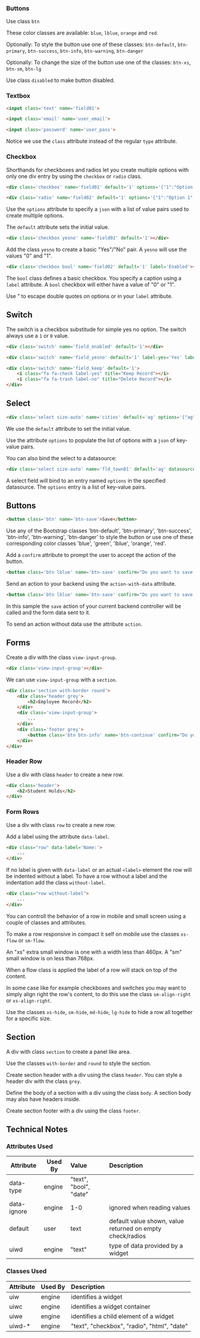 ### Buttons ###

Use class ```btn```

These color classes are available: ```blue```, ```lblue```, ```orange``` and ```red```.

Optionally: To style the button use one of these classes:
```btn-default```, ```btn-primary```, ```btn-success```, ```btn-info```, ```btn-warning```, ```btn-danger```

Optionally: To change the size of the button use one of the classes:
```btn-xs```, ```btn-sm```, ```btn-lg```
	
Use class ```disabled``` to make button disabled.

### Textbox ###

```html
<input class='text' name='field01'>

<input class='email' name='user_email'>

<input class='password' name='user_pass'>

```
Notice we use the ```class``` attribute instead of the regular ```type``` attribute.


### Checkbox ###

Shorthands for checkboxes and radios let you create multiple options with only one div entry by using the ```checkbox``` or ```radio``` class.

```html
<div class='checkbox' name='field01' default='1' options='{"1":"Option 1", "2":"Option 2"}'></div>
```

```html
<div class='radio' name='field02' default='1' options='{"1":"Option 1", "2":"Option 2"}'></div>
```

Use the ```options``` attribute to specify a ```json``` with a list of value pairs used to create multiple options.

The ```default``` attribute sets the initial value.

```html
<div class='checkbox yesno' name='field02' default='1'></div>
```

Add the class ```yesno``` to create a basic "Yes"/"No" pair. A ```yesno``` will use the values "0" and "1".

```html
<div class='checkbox bool' name='field02' default='1' label='Enabled'></div>
```
The ```bool``` class defines a basic checkbox. You specify a caption using a ```label``` attribute. A ```bool``` checkbox will either have a value of "0" or "1".

Use &quot; to escape double quotes on options or in your ```label``` attribute.

## Switch ##

The switch is a checkbox substitude for simple yes no option. The switch always use a ```1``` or ```0``` value.  

```html
<div class='switch' name='field_enabled' default='1'></div>
```

```html
<div class='switch' name='field_yesno' default='1' label-yes='Yes' label-no='No'></div>
```

```html
<div class='switch' name='field_keep' default='1'>
	<i class="fa fa-check label-yes" title="Keep Record"></i>
	<i class="fa fa-trash label-no" title="Delete Record"></i>
</div>
```

## Select ##

```html
<div class='select size-auto' name='cities' default='ag' options='{"ag":"Aguadilla", "mc":"Moca", "ri" : "Rincon", "my" : "Mayaguez"}'></div>
```
We use the ```default``` attribute to set the initial value.

Use the attribute ```options``` to populate the list of options with a ```json``` of key-value pairs.

You can also bind the select to a datasource:
```html
<div class='select size-auto' name='fld_town01' default='ag' datasource='cities'></div>
```
A select field will bind to an entry named ```options``` in the specified datasource. The ```options``` entry is a list of key-value pairs.

## Buttons ##

```html 
<button class='btn' name='btn-save'>Save</button>
```

Use any of the Bootstrap classes 'btn-default', 'btn-primary', 'btn-success', 'btn-info', 'btn-warning', 'btn-danger' to style the button or use one of these corresponding color classes 'blue', 'green', 'lblue', 'orange', 'red'.

Add a ```confirm``` attribute to prompt the user to accept the action of the button.
```html 
<button class='btn lblue' name='btn-save' confirm="Do you want to save this record?">Save</button>
```

Send an action to your backend using the ```action-with-data``` attribute.

```html 
<button class='btn lblue' name='btn-save' confirm="Do you want to save this record?" action-with-data="@(save)">Save</button>
```
In this sample the ```save``` action of your current backend controller will be called and the form data sent to it.

To send an action without data use the attribute ```action```.



## Forms ##

Create a div with the class ```view-input-group```.

```html
<div class='view-input-group'></div>
```

We can use ```view-input-group``` with a ```section```.
```html
<div class='section with-border round'>
	<div class='header grey'>
		<h2>Employee Record</h2>
	</div>
	<div class='view-input-group'>
		...
	</div>
	<div class='footer grey'>
		<button class='btn btn-info' name='btn-continue' confirm="Do you want to save this record?" action-with-data="@(/save)">Save</button>
	</div>
</div>
```


### Header Row ###

Use a div with class ```header``` to create a new row.

```html
<div class='header'>
	<h2>Student Holds</h2>
</div>
```

### Form Rows ###

Use a div with class ```row``` to create a new row.

Add a label using the attribute ```data-label```.

```html
<div class="row" data-label='Name:'>
	...
</div>
```

If no label is given with ```data-label``` or an actual ```<label>``` element the row will be indented without a label. To have a row without a label and the indentation add the class ```without-label```.

```html
<div class="row without-label">
	...
</div>
```
You can controll the behavior of a row in mobile and small screen using a couple of classes and attributes.

To make a row responsive in compact it self on mobile use the classes ```xs-flow``` or ```sm-flow```.

An "xs" extra small window is one with a width less than 460px. A "sm" small window is on less than 768px.

When a flow class is applied the label of a row will stack on top of the content.

In some case like for example checkboxes and switches you may want to simply align right the row's content, to do this use the class ```sm-align-right``` or ```xs-align-right```.

Use the classes ```xs-hide```, ```sm-hide```, ```md-hide```, ```lg-hide``` to hide a row all together for a specific size.


## Section ##

A div with class ```section``` to create a panel like area.

Use the classes ```with-border``` and ```round``` to style the section.

Create section header with a div using the class ```header```. You can style a header div with the class ```grey```.

Define the body of a section with a div using the class ```body```. A section body may also have headers inside.

Create section footer with a div using the class ```footer```.


## Technical Notes ##

### Attributes Used ###

| Attribute | Used By | Value | Description |
| ---------- | ---------- | :------- | :---------|
| data-type | engine | "text", "bool", "date" | |
| data-ignore |engine | 1-0 | ignored when reading values |
| default | user | text | default value shown, value returned on empty check/radios |
| uiwd | engine | "text" | type of data provided by a widget |

### Classes Used ###
| Attribute | Used By | Description |
| ---------- | ---------- | :---------|
| uiw | engine | identifies a widget |
| uiwc | engine | identifies a widget container |
| uiwe | engine | identifies a child element of a widget |
| uiwd-* | engine | "text", "checkbox", "radio", "html", "date" |
